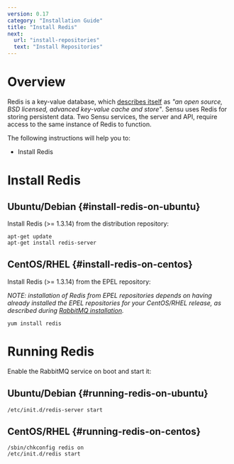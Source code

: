 ```yaml
---
version: 0.17
category: "Installation Guide"
title: "Install Redis"
next:
  url: "install-repositories"
  text: "Install Repositories"
---
```


# Overview

Redis is a key-value database, which [describes itself](http://redis.io/topics/introduction) as _"an open source, BSD licensed, advanced key-value cache and store"_. Sensu uses Redis for storing persistent data. Two Sensu services, the server and API, require access to the same instance of Redis to function.

The following instructions will help you to:

- Install Redis

# Install Redis

## Ubuntu/Debian {#install-redis-on-ubuntu}

Install Redis (>= 1.3.14) from the distribution repository:

~~~ shell
apt-get update
apt-get install redis-server
~~~

## CentOS/RHEL {#install-redis-on-centos}

Install Redis (>= 1.3.14) from the EPEL repository:

_NOTE: installation of Redis from EPEL repositories depends on having already installed the EPEL repositories for your CentOS/RHEL release, as described during [RabbitMQ installation](install-rabbitmq#install-rabbitmq-on-centos-step-1)._

~~~ shell
yum install redis
~~~

# Running Redis

Enable the RabbitMQ service on boot and start it:

## Ubuntu/Debian {#running-redis-on-ubuntu}

~~~ shell
/etc/init.d/redis-server start
~~~

## CentOS/RHEL {#running-redis-on-centos}

~~~ shell
/sbin/chkconfig redis on
/etc/init.d/redis start
~~~
